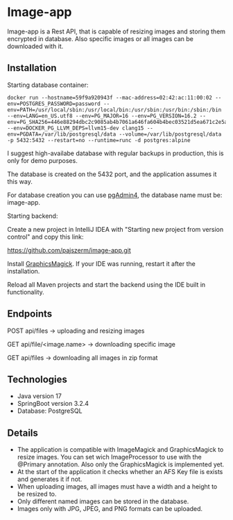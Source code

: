 # Image-app

Image-app is a Rest API, that is capable of resizing images and storing them encrypted in database. Also specific images or all images can be downloaded with it.

## Installation

Starting database container:

```
docker run --hostname=59f9a920943f --mac-address=02:42:ac:11:00:02 --env=POSTGRES_PASSWORD=password --env=PATH=/usr/local/sbin:/usr/local/bin:/usr/sbin:/usr/bin:/sbin:/bin --env=LANG=en_US.utf8 --env=PG_MAJOR=16 --env=PG_VERSION=16.2 --env=PG_SHA256=446e88294dbc2c9085ab4b7061a646fa604b4bec03521d5ea671c2e5ad9b2952 --env=DOCKER_PG_LLVM_DEPS=llvm15-dev	clang15 --env=PGDATA=/var/lib/postgresql/data --volume=/var/lib/postgresql/data -p 5432:5432 --restart=no --runtime=runc -d postgres:alpine
```
I suggest high-availabe database with regular backups in production, this is only for demo purposes.

The database is created on the 5432 port, and the application assumes it this way.

For database creation you can use [pgAdmin4](https://www.pgadmin.org/download/pgadmin-4-windows/), the database name must be: image-app.

Starting backend:

Create a new project in IntelliJ IDEA with "Starting new project from version control" and copy this link: 

https://github.com/pajszerm/image-app.git

Install [GraphicsMagick](http://www.graphicsmagick.org/index.html). If your IDE was running, restart it after the installation.

Reload all Maven projects and start the backend using the IDE built in functionality.

## Endpoints

POST api/files -> uploading and resizing images

GET api/file/<image.name> -> downloading specific image

GET api/files -> downloading all images in zip format

## Technologies

- Java version 17
- SpringBoot version 3.2.4
- Database: PostgreSQL

## Details

- The application is compatible with ImageMagick and GraphicsMagick to resize images. You can set wich ImageProcessor to use with the @Primary annotation. Also only the GraphicsMagick is implemented yet.
- At the start of the application it checks whether an AFS Key file is exists and generates it if not.
- When uploading images, all images must have a width and a height to be resized to.
- Only different named images can be stored in the database.
- Images only with JPG, JPEG, and PNG formats can be uploaded.
